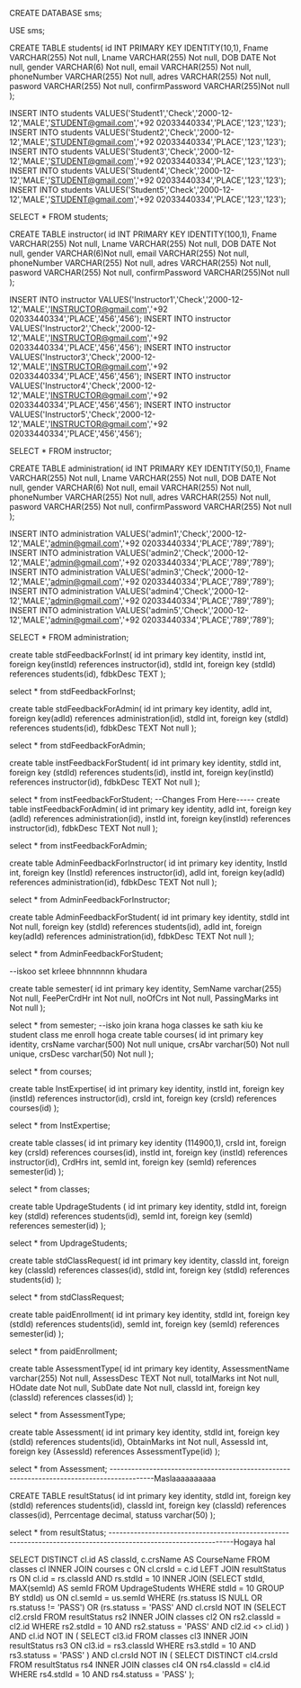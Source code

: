 CREATE DATABASE sms;

USE sms;

CREATE TABLE students(
	id INT PRIMARY KEY IDENTITY(10,1),
	Fname VARCHAR(255) Not null,
	Lname VARCHAR(255) Not null,
	DOB DATE Not null,
	gender VARCHAR(6) Not null,
	email VARCHAR(255) Not null,
	phoneNumber VARCHAR(255) Not null,
	adres VARCHAR(255) Not null,
	pasword VARCHAR(255) Not null,
	confirmPassword VARCHAR(255)Not null
);

INSERT INTO students VALUES('Student1','Check','2000-12-12','MALE','STUDENT@gmail.com','+92 02033440334','PLACE','123','123');
INSERT INTO students VALUES('Student2','Check','2000-12-12','MALE','STUDENT@gmail.com','+92 02033440334','PLACE','123','123');
INSERT INTO students VALUES('Student3','Check','2000-12-12','MALE','STUDENT@gmail.com','+92 02033440334','PLACE','123','123');
INSERT INTO students VALUES('Student4','Check','2000-12-12','MALE','STUDENT@gmail.com','+92 02033440334','PLACE','123','123');
INSERT INTO students VALUES('Student5','Check','2000-12-12','MALE','STUDENT@gmail.com','+92 02033440334','PLACE','123','123');

SELECT * FROM students;



CREATE TABLE instructor(
	id INT PRIMARY KEY IDENTITY(100,1),
	Fname VARCHAR(255) Not null,
	Lname VARCHAR(255) Not null,
	DOB DATE Not null,
	gender VARCHAR(6)Not null,
	email VARCHAR(255) Not null,
	phoneNumber VARCHAR(255) Not null,
	adres VARCHAR(255) Not null,
	pasword VARCHAR(255) Not null,
	confirmPassword VARCHAR(255)Not null
);

INSERT INTO instructor VALUES('Instructor1','Check','2000-12-12','MALE','INSTRUCTOR@gmail.com','+92 02033440334','PLACE','456','456');
INSERT INTO instructor VALUES('Instructor2','Check','2000-12-12','MALE','INSTRUCTOR@gmail.com','+92 02033440334','PLACE','456','456');
INSERT INTO instructor VALUES('Instructor3','Check','2000-12-12','MALE','INSTRUCTOR@gmail.com','+92 02033440334','PLACE','456','456');
INSERT INTO instructor VALUES('Instructor4','Check','2000-12-12','MALE','INSTRUCTOR@gmail.com','+92 02033440334','PLACE','456','456');
INSERT INTO instructor VALUES('Instructor5','Check','2000-12-12','MALE','INSTRUCTOR@gmail.com','+92 02033440334','PLACE','456','456');

SELECT * FROM instructor;

CREATE TABLE administration(
	id INT PRIMARY KEY IDENTITY(50,1),
	Fname VARCHAR(255) Not null,
	Lname VARCHAR(255) Not null,
	DOB DATE Not null,
	gender VARCHAR(6) Not null,
	email VARCHAR(255) Not null,
	phoneNumber VARCHAR(255) Not null,
	adres VARCHAR(255) Not null,
	pasword VARCHAR(255) Not null,
	confirmPassword VARCHAR(255) Not null
);

INSERT INTO administration VALUES('admin1','Check','2000-12-12','MALE','admin@gmail.com','+92 02033440334','PLACE','789','789');
INSERT INTO administration VALUES('admin2','Check','2000-12-12','MALE','admin@gmail.com','+92 02033440334','PLACE','789','789');
INSERT INTO administration VALUES('admin3','Check','2000-12-12','MALE','admin@gmail.com','+92 02033440334','PLACE','789','789');
INSERT INTO administration VALUES('admin4','Check','2000-12-12','MALE','admin@gmail.com','+92 02033440334','PLACE','789','789');
INSERT INTO administration VALUES('admin5','Check','2000-12-12','MALE','admin@gmail.com','+92 02033440334','PLACE','789','789');

SELECT * FROM administration;

create table stdFeedbackForInst(
	id int primary key identity,
	instId int,
	foreign key(instId) references instructor(id),
	stdId int,
	foreign key (stdId) references students(id),
	fdbkDesc TEXT
);

select * from stdFeedbackForInst;

create table stdFeedbackForAdmin(
	id int primary key identity,
	adId int,
	foreign key(adId) references administration(id),
	stdId int,
	foreign key (stdId) references students(id),
	fdbkDesc TEXT Not null
);

select * from stdFeedbackForAdmin;

create table instFeedbackForStudent(
	id int primary key identity,
	stdId int,
	foreign key (stdId) references students(id),
	instId int,
	foreign key(instId) references instructor(id),
	fdbkDesc TEXT Not null
);

select * from instFeedbackForStudent;
--Changes From Here-----
create table instFeedbackForAdmin(
	id int primary key identity,
	adId int,
	foreign key (adId) references administration(id),
	instId int,
	foreign key(instId) references instructor(id),
	fdbkDesc TEXT Not null
);

select * from instFeedbackForAdmin;

create table AdminFeedbackForInstructor(
	id int primary key identity,
	InstId int,
	foreign key (InstId) references instructor(id),
	adId int,
	foreign key(adId) references administration(id),
	fdbkDesc TEXT Not null
);

select * from AdminFeedbackForInstructor;


create table AdminFeedbackForStudent(
	id int primary key identity,
	stdId int Not null,
	foreign key (stdId) references students(id),
	adId int,
	foreign key(adId) references administration(id),
	fdbkDesc TEXT Not null
);

select * from AdminFeedbackForStudent;

--iskoo set krleee bhnnnnnn khudara

create table semester(
	id int primary key identity,
	SemName varchar(255) Not null,
	FeePerCrdHr int Not null,
	noOfCrs int Not null,
	PassingMarks int Not null
);

select * from semester;
--isko join krana hoga classes ke sath kiu ke student class me enroll hoga 
create table courses(
	id int primary key identity,
	crsName varchar(500) Not null unique,
	crsAbr varchar(50) Not null unique,
	crsDesc varchar(50) Not null
);

select * from courses;


create table InstExpertise(
	id int primary key identity,
	instId int,
	foreign key (instId) references instructor(id),
	crsId int,
	foreign key (crsId) references courses(id)
);

select * from InstExpertise;

create table classes(
	id int primary key identity (114900,1),
	crsId int,
	foreign key (crsId) references courses(id),
	instId int,
	foreign key (instId) references instructor(id),
	CrdHrs int,
	semId int,
	foreign key (semId) references semester(id)
);

select * from classes;


create table UpdrageStudents (
	id int primary key identity,
	stdId int,
	foreign key (stdId) references students(id),
	semId int,
	foreign key (semId) references semester(id)
);

select * from UpdrageStudents;


create table stdClassRequest(
	id int primary key identity,
	classId int,
	foreign key (classId) references classes(id),
	stdId int,
	foreign key (stdId) references students(id)
);

select * from stdClassRequest;


create table paidEnrollment(
	id int primary key identity,
	stdId int,
	foreign key (stdId) references students(id),
	semId int,
	foreign key (semId) references semester(id)
);

select * from paidEnrollment;


create table AssessmentType(
	id int primary key identity,
	AssessmentName varchar(255) Not null,
	AssessDesc TEXT Not null,
	totalMarks int Not null,
	HOdate date Not null,
	SubDate date Not null,
	classId int,
	foreign key (classId) references classes(id)
);


select * from AssessmentType;

create table Assessment(
	id int primary key identity,
	stdId int,
	foreign key (stdId) references students(id),
	ObtainMarks int Not null,
	AssessId int,
	foreign key (AssessId) references AssessmentType(id)
);


select * from Assessment;
------------------------------------------------------------------------------------------Maslaaaaaaaaaa

CREATE TABLE resultStatus(
    id int primary key identity,
    stdId int,
    foreign key (stdId) references students(id),
    classId int,
    foreign key (classId) references classes(id),
    Perrcentage decimal,
	statuss varchar(50)
);

select * from resultStatus;
----------------------------------------------------------------------------------------------------------------Hogaya hal

SELECT 
    DISTINCT cl.id AS classId,
    c.crsName AS CourseName
FROM 
    classes cl
INNER JOIN 
    courses c ON cl.crsId = c.id
LEFT JOIN 
    resultStatus rs ON cl.id = rs.classId AND rs.stdId = 10
INNER JOIN 
    (SELECT stdId, MAX(semId) AS semId FROM UpdrageStudents WHERE stdId = 10 GROUP BY stdId) us ON cl.semId = us.semId
WHERE 
    (rs.statuss IS NULL OR rs.statuss != 'PASS')
    OR
    (rs.statuss = 'PASS' AND cl.crsId NOT IN 
        (SELECT cl2.crsId 
         FROM resultStatus rs2
         INNER JOIN classes cl2 ON rs2.classId = cl2.id
         WHERE rs2.stdId = 10 AND rs2.statuss = 'PASS'
           AND cl2.id <> cl.id)
    )
    AND cl.id NOT IN (
        SELECT cl3.id
        FROM classes cl3
        INNER JOIN resultStatus rs3 ON cl3.id = rs3.classId
        WHERE rs3.stdId = 10 AND rs3.statuss = 'PASS'
    )
    AND cl.crsId NOT IN (
        SELECT DISTINCT cl4.crsId
        FROM resultStatus rs4
        INNER JOIN classes cl4 ON rs4.classId = cl4.id
        WHERE rs4.stdId = 10 AND rs4.statuss = 'PASS'
    );
